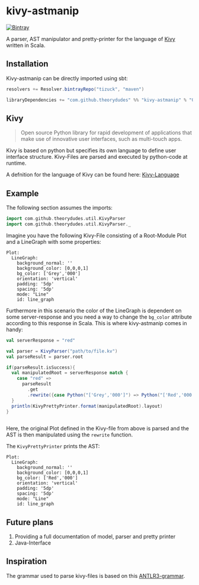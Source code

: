 # kivy-astmanip
[![Bintray](https://img.shields.io/bintray/v/tizuck/maven/kivy-astmanip)](https://bintray.com/tizuck/maven/kivy-astmanip)

A parser, AST manipulator and pretty-printer for the language of [Kivy](https://kivy.org) written in Scala.

## Installation
Kivy-astmanip can be directly imported using sbt:
```sbt
resolvers += Resolver.bintrayRepo("tizuck", "maven")

libraryDependencies += "com.github.theorydudes" %% "kivy-astmanip" % "0.2.0"
```
## Kivy
> Open source Python library for rapid development of applications
> that make use of innovative user interfaces, such as multi-touch apps.

Kivy is based on python but specifies its own language to define user interface structure. 
Kivy-Files are parsed and executed by python-code at runtime.

A defnition for the language of Kivy can be found here: [Kivy-Language](https://kivy.org/doc/stable/api-kivy.lang.html) 
## Example

The following section assumes the imports:

```scala
import com.github.theorydudes.util.KivyParser
import com.github.theorydudes.util.KivyParser._
```

Imagine you have the following Kivy-File consisting of a Root-Module Plot and a LineGraph with some properties:

```
Plot:
  LineGraph:
    background_normal: ''
    background_color: [0,0,0,1]
    bg_color: ['Grey','000']
    orientation: 'vertical'
    padding: '5dp'
    spacing: '5dp'
    mode: "Line"
    id: line_graph
```

Furthermore in this scenario the color of the LineGraph is dependent on some server-response and you need a way to change the `bg_color`
attribute according to this response in Scala. This is where kivy-astmanip comes in handy:

```scala
val serverResponse = "red"

val parser = KivyParser("path/to/file.kv")
val parseResult = parser.root

if(parseResult.isSuccess){
  val manipulatedRoot = serverResponse match {
    case "red" =>
      parseResult
        .get
        .rewrite({case Python("['Grey','000']") => Python("['Red','000']")})
  }
  println(KivyPrettyPrinter.format(manipulatedRoot).layout)
}
 
```
Here, the original Plot defined in the Kivy-file from above is parsed and the AST is then manipulated using the `rewrite` function.

The `KivyPrettyPrinter` prints the AST:

```
Plot:
  LineGraph:
    background_normal: ''
    background_color: [0,0,0,1]
    bg_color: ['Red','000']
    orientation: 'vertical'
    padding: '5dp'
    spacing: '5dp'
    mode: "Line"
    id: line_graph
```

## Future plans
1. Providing a full documentation of model, parser and pretty printer
2. Java-Interface 

## Inspiration
The grammar used to parse kivy-files is based on this [ANTLR3-grammar](https://github.com/kived/kvlang/blob/master/g/kv.g).




